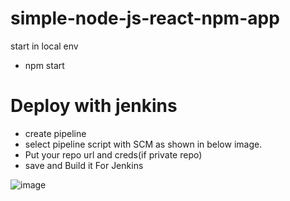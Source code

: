 # simple-node-js-react-npm-app

start in local env
* npm start 

  
#  Deploy with jenkins   
* create pipeline 
* select pipeline script with SCM as shown in below image.
* Put your repo url and creds(if private repo)
* save and Build it
For Jenkins

![image](https://user-images.githubusercontent.com/53166316/111109622-213f3d00-8581-11eb-904f-801b2af6e60b.png)
